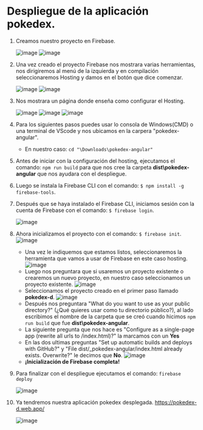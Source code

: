 # Despliegue de la aplicación pokedex.

1. Creamos nuestro proyecto en Firebase.

    ![image](https://user-images.githubusercontent.com/96387909/199774060-9aef5bdf-f9ae-4515-be6b-ee7d39fdda93.png)
    ![image](https://user-images.githubusercontent.com/96387909/199774204-aa0c1025-beb8-4a1b-b2f5-34291e658da6.png)

2. Una vez creado el proyecto Firebase nos mostrara varias herramientas, nos dirigiremos al menú de la izquierda y en compilación seleccionaremos Hosting y damos en el botón que dice comenzar.
   
   ![image](https://user-images.githubusercontent.com/96387909/199774739-098a455d-05ee-4656-84a2-eca3e274bb72.png)
   ![image](https://user-images.githubusercontent.com/96387909/199774932-e77ce6c1-d0b9-4015-83ad-383c20a55965.png)

3. Nos mostrara un página donde enseña como configurar el Hosting.
    
    ![image](https://user-images.githubusercontent.com/96387909/199775977-af591e64-ab32-47a2-8e11-dd0793c9687e.png)
    ![image](https://user-images.githubusercontent.com/96387909/199776048-d92665d0-b424-49fa-9a48-c5f01addc9b6.png)
    ![image](https://user-images.githubusercontent.com/96387909/199776109-e17a7e0f-1cac-4e73-9838-4ee7d5028771.png)
    
4.  Para los siguientes pasos puedes usar lo consola de Windows(CMD) o una terminal de VScode y nos ubicamos en la carpera "pokedex-angular".
    - En nuestro caso: `cd "\Downloads\pokedex-angular"`
5. Antes de iniciar con la configuración del hosting, ejecutamos el comando: `npm run build` para que nos cree la carpeta __dist\pokedex-angular__ que nos ayudara con el despliegue.
6. Luego se instala la Firebase CLI con el comando: `$ npm install -g firebase-tools`.
7. Después que se haya instalado el Firebase CLI, iniciamos sesión con la cuenta de Firebase con el comando: `$ firebase login`.

    ![image](https://user-images.githubusercontent.com/96387909/199783916-97368468-dd14-4043-baa8-6913f7fdf8c7.png)
    
8. Ahora inicializamos el proyecto con el comando: `$ firebase init`.
    ![image](https://user-images.githubusercontent.com/96387909/199784684-2c3a568b-b044-49e5-948c-4ed56f9e77c4.png)
   - Una vez le indiquemos que estamos listos, seleccionaremos la herramienta que vamos a usar de Firebase en este caso hosting.
      ![image](https://user-images.githubusercontent.com/96387909/199787275-b4a7c797-1d88-4b60-8526-4a7983012efc.png)
    - Luego nos preguntara que si usaremos un proyecto existente o crearemos un nuevo proyecto, en nuestro caso seleccionamos un proyecto existente.
      ![image](https://user-images.githubusercontent.com/96387909/199790087-7eef542a-c1f9-4c76-a21f-667755d99dc4.png)
    - Seleccionamos el proyecto creado en el primer paso llamado __pokedex-d__.
      ![image](https://user-images.githubusercontent.com/96387909/199791333-f2c2642a-d012-4528-bb80-38e768c19853.png)
   - Después nos preguntara "What do you want to use as your public directory?" (¿Qué quieres usar como tu directorio público?), al lado escribimos el nombre de la carpeta que se creó cuando hicimos `npm run build` que fue __dist\pokedex-angular__.
    - La siguiente pregunta que nos hace es "Configure as a single-page app (rewrite all urls to /index.html)?" la marcamos con un __Yes__
    - En las dos ultimas preguntas "Set up automatic builds and deploys with GitHub?" y "File dist/_pokedex-angular/index.html already exists. Overwrite?" 
 le decimos que __No__.
      ![image](https://user-images.githubusercontent.com/96387909/199807242-4e7402a3-42b6-4bdb-85bd-11a6e5441bdd.png)
    - __¡Inicialización de Firebase completa!__
    
 9. Para finalizar con el despliegue ejecutamos el comando: `firebase deploy`
 
    ![image](https://user-images.githubusercontent.com/96387909/199808589-3d444fd1-91eb-4baa-8568-0220913b12c1.png)
    
10. Ya tendremos nuestra aplicación pokedex desplegada. https://pokedex-d.web.app/

    ![image](https://user-images.githubusercontent.com/96387909/199809141-433f2da3-6e48-445f-9894-6c5ac2741d0b.png)



 



